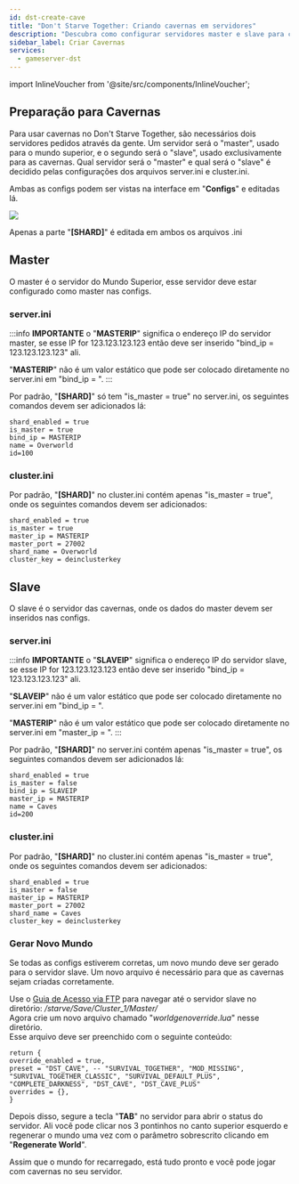 ```yaml
---
id: dst-create-cave
title: "Don't Starve Together: Criando cavernas em servidores"
description: "Descubra como configurar servidores master e slave para cavernas em Don't Starve Together para melhorar a experiência de jogo → Saiba mais agora"
sidebar_label: Criar Cavernas
services:
  - gameserver-dst
---
```


import InlineVoucher from '@site/src/components/InlineVoucher';

<InlineVoucher />

## Preparação para Cavernas

Para usar cavernas no Don't Starve Together, são necessários dois servidores pedidos através da gente. Um servidor será o "master", usado para o mundo superior, e o segundo será o "slave", usado exclusivamente para as cavernas. Qual servidor será o "master" e qual será o "slave" é decidido pelas configurações dos arquivos server.ini e cluster.ini.

Ambas as configs podem ser vistas na interface em "**Configs**" e editadas lá.

![](https://screensaver01.zap-hosting.com/index.php/s/mgjpecSGBsyasmc/preview)

Apenas a parte "**[SHARD]**" é editada em ambos os arquivos .ini

## Master

O master é o servidor do Mundo Superior, esse servidor deve estar configurado como master nas configs.

### server.ini

:::info
**IMPORTANTE** o "**MASTERIP**" significa o endereço IP do servidor master, se esse IP for 123.123.123.123 então deve ser inserido "bind_ip = 123.123.123.123" ali.

"**MASTERIP**" não é um valor estático que pode ser colocado diretamente no server.ini em "bind_ip = ".
:::

Por padrão, "**[SHARD]**" só tem "is_master = true" no server.ini, os seguintes comandos devem ser adicionados lá:

```
shard_enabled = true
is_master = true
bind_ip = MASTERIP
name = Overworld
id=100
```

### cluster.ini

Por padrão, "**[SHARD]**" no cluster.ini contém apenas "is_master = true", onde os seguintes comandos devem ser adicionados:

```
shard_enabled = true
is_master = true
master_ip = MASTERIP
master_port = 27002
shard_name = Overworld
cluster_key = deinclusterkey
```

## Slave

O slave é o servidor das cavernas, onde os dados do master devem ser inseridos nas configs.

### server.ini

:::info
**IMPORTANTE** o "**SLAVEIP**" significa o endereço IP do servidor slave, se esse IP for 123.123.123.123 então deve ser inserido "bind_ip = 123.123.123.123" ali.

"**SLAVEIP**" não é um valor estático que pode ser colocado diretamente no server.ini em "bind_ip = ".

"**MASTERIP**" não é um valor estático que pode ser colocado diretamente no server.ini em "master_ip = ".
:::

Por padrão, "**[SHARD]**" no server.ini contém apenas "is_master = true", os seguintes comandos devem ser adicionados lá:

```
shard_enabled = true
is_master = false
bind_ip = SLAVEIP
master_ip = MASTERIP
name = Caves
id=200
```

### cluster.ini

Por padrão, "**[SHARD]**" no cluster.ini contém apenas "is_master = true", onde os seguintes comandos devem ser adicionados:

```
shard_enabled = true
is_master = false
master_ip = MASTERIP
master_port = 27002
shard_name = Caves
cluster_key = deinclusterkey
```

### Gerar Novo Mundo

Se todas as configs estiverem corretas, um novo mundo deve ser gerado para o servidor slave. Um novo arquivo é necessário para que as cavernas sejam criadas corretamente.

Use o [Guia de Acesso via FTP](gameserver-ftpaccess.md) para navegar até o servidor slave no diretório: */starve/Save/Cluster_1/Master/*  
Agora crie um novo arquivo chamado "*worldgenoverride.lua*" nesse diretório.  
Esse arquivo deve ser preenchido com o seguinte conteúdo:

```
return {
override_enabled = true,
preset = "DST_CAVE", -- "SURVIVAL_TOGETHER", "MOD_MISSING", "SURVIVAL_TOGETHER_CLASSIC", "SURVIVAL_DEFAULT_PLUS", "COMPLETE_DARKNESS", "DST_CAVE", "DST_CAVE_PLUS"
overrides = {},
}
```

Depois disso, segure a tecla "**TAB**" no servidor para abrir o status do servidor. Ali você pode clicar nos 3 pontinhos no canto superior esquerdo e regenerar o mundo uma vez com o parâmetro sobrescrito clicando em "**Regenerate World**".

Assim que o mundo for recarregado, está tudo pronto e você pode jogar com cavernas no seu servidor.

<InlineVoucher />